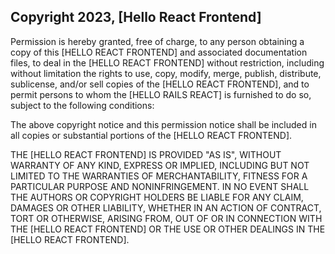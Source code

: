 ## Copyright 2023, [Hello React Frontend]

Permission is hereby granted, free of charge, to any person obtaining a copy of this [HELLO REACT FRONTEND] and associated documentation files, to deal in the [HELLO REACT FRONTEND] without restriction, including without limitation the rights to use, copy, modify, merge, publish, distribute, sublicense, and/or sell copies of the [HELLO REACT FRONTEND], and to permit persons to whom the [HELLO RAILS REACT] is furnished to do so, subject to the following conditions:

The above copyright notice and this permission notice shall be included in all copies or substantial portions of the [HELLO REACT FRONTEND].

THE [HELLO REACT FRONTEND] IS PROVIDED "AS IS", WITHOUT WARRANTY OF ANY KIND, EXPRESS OR IMPLIED, INCLUDING BUT NOT LIMITED TO THE WARRANTIES OF MERCHANTABILITY, FITNESS FOR A PARTICULAR PURPOSE AND NONINFRINGEMENT. IN NO EVENT SHALL THE AUTHORS OR COPYRIGHT HOLDERS BE LIABLE FOR ANY CLAIM, DAMAGES OR OTHER LIABILITY, WHETHER IN AN ACTION OF CONTRACT, TORT OR OTHERWISE, ARISING FROM, OUT OF OR IN CONNECTION WITH THE [HELLO REACT FRONTEND] OR THE USE OR OTHER DEALINGS IN THE [HELLO REACT FRONTEND].
